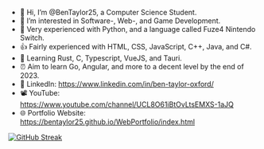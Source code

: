 - 👋 Hi, I’m @BenTaylor25, a Computer Science Student.
- 👀 I’m interested in Software-, Web-, and Game Development.
- 💪 Very experienced with Python, and a language called Fuze4 Nintendo Switch.
- 👍 Fairly experienced with HTML, CSS, JavaScript, C++, Java, and C#.
- 🌱 Learning Rust, C, Typescript, VueJS, and Tauri.
- ⏰ Aim to learn Go, Angular, and more to a decent level by the end of 2023.
- 🤝 LinkedIn: https://www.linkedin.com/in/ben-taylor-oxford/
- 📽️ YouTube: https://www.youtube.com/channel/UCL8O61iBtOvLtsEMXS-1aJQ
- 🌐 Portfolio Website: https://bentaylor25.github.io/WebPortfolio/index.html

[![GitHub Streak](http://github-readme-streak-stats.herokuapp.com?user=bentaylor25&theme=dark&date_format=j%20M%5B%20Y%5D)](https://git.io/streak-stats)
